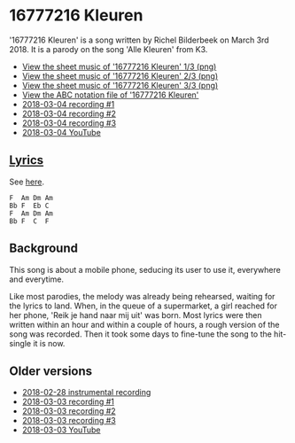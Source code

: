 # 16777216 Kleuren

'16777216 Kleuren' is a song written
by Richel Bilderbeek on March 3rd 2018.
It is a parody on the song 'Alle Kleuren' from K3.

- [View the sheet music of '16777216 Kleuren' 1/3 (png)](64_16777216_kleuren-0.png)
- [View the sheet music of '16777216 Kleuren' 2/3 (png)](64_16777216_kleuren-1.png)
- [View the sheet music of '16777216 Kleuren' 3/3 (png)](64_16777216_kleuren-2.png)
- [View the ABC notation file of '16777216 Kleuren'](64_16777216_kleuren.abc)
- [2018-03-04 recording #1](https://github.com/richelbilderbeek/IkZingAlleenVoorDeKoningin/blob/master/CD07_16777216Kleuren20180304_1.ogg)
- [2018-03-04 recording #2](https://github.com/richelbilderbeek/IkZingAlleenVoorDeKoningin/blob/master/CD07_16777216Kleuren20180304_2.ogg)
- [2018-03-04 recording #3](https://github.com/richelbilderbeek/IkZingAlleenVoorDeKoningin/blob/master/CD07_16777216Kleuren20180304_3.ogg)
- [2018-03-04 YouTube](https://youtu.be/fkbAa7Ao0Y0)

## [Lyrics](64_16777216_kleuren.txt)

See [here](64_16777216_kleuren.txt).

```text
F  Am Dm Am
Bb F  Eb C
F  Am Dm Am
Bb F  C  F
```

## Background

This song is about a mobile phone, seducing its
user to use it, everywhere and everytime.

Like most parodies, the melody was already being
rehearsed, waiting for the lyrics to land. When,
in the queue of a supermarket, a girl reached for
her phone, 'Reik je hand naar mij uit' was born.
Most lyrics were then written within an hour and
within a couple of hours, a rough version of the
song was recorded. Then it took some days to
fine-tune the song to the hit-single it is now.

## Older versions

- [2018-02-28 instrumental recording](https://github.com/richelbilderbeek/IkZingAlleenVoorDeKoningin/blob/master/CD07_16777216Kleuren20180228.ogg)
- [2018-03-03 recording #1](https://github.com/richelbilderbeek/IkZingAlleenVoorDeKoningin/blob/master/CD07_16777216Kleuren20180303_1.ogg)
- [2018-03-03 recording #2](https://github.com/richelbilderbeek/IkZingAlleenVoorDeKoningin/blob/master/CD07_16777216Kleuren20180303_2.ogg)
- [2018-03-03 recording #3](https://github.com/richelbilderbeek/IkZingAlleenVoorDeKoningin/blob/master/CD07_16777216Kleuren20180303_3.ogg)
- [2018-03-03 YouTube](https://youtu.be/NWPb_LSIVxw)
